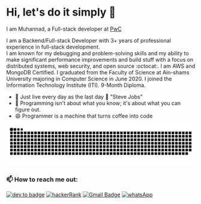 # Hi, let's do it simply 👋

I am Muhannad, a Full-stack developer at [PwC](https://pwc.com)


I am a Backend/Full-stack Developer with 3+ years of professional experience in full-stack development. <br/>
I am known for my debugging and problem-solving skills and my ability to make significant performance improvements and build stuff with a focus on distributed systems, web security, and open source :octocat:. I am AWS and MongoDB Certified. I graduated from the Faculty of Science at Ain-shams University majoring in Computer Science in June 2020. I joined the Information Technology Institute (ITI). 9-Month Diploma. <br/>

- 🌟 Just live every day as the last day 🙋 "Steve Jobs"
- 🤔 Programming isn't about what you know; it's about what you can figure out.
- 😄 Programmer is a machine that turns coffee into code

![snake gif](https://raw.githubusercontent.com/platane/snk/output/github-contribution-grid-snake.svg)

### 📫 How to reach me out: 
<!-- [<img align="left" alt="LinkedIn" src="https://img.shields.io/badge/-muhannad-02569B?style=flat&logo=linkedin" />](https://www.linkedin.com/in/muhannad-ibrahim) -->

<!-- [<img align="left" alt="LinkedIn" width="22px" src="https://cdn.jsdelivr.net/npm/simple-icons@3.13.0/icons/stackoverflow.svg" />](https://stackoverflow.com/users/17817280/muhannad-ibrahim) -->

<!-- [<img align="left" alt="LinkedIn" src="https://img.shields.io/badge/-HackerRank-02569B?style=flat&color=brightgreen&logo=hackerRank" />](https://www.hackerrank.com/eng_muhannad) -->

<!-- [<img align="left" alt="LinkedIn" src="https://img.shields.io/badge/-gmail-c14438?style=flat&logo=gmail" />](https://mail.google.com/mail/u/0/?to=muhannad.ibrahim2311@gmail.com&fs=1&tf=cm) -->

[![dev.to badge](https://img.shields.io/badge/LinkedIn-0177B5?style=flat&logo=linkedin)](https://www.linkedin.com/in/muhannad-ibrahim)
[![hackerRank](https://img.shields.io/badge/HackerRank-13273f?style=flat&logo=hackerRank)](https://www.hackerrank.com/eng_muhannad)
[![Gmail Badge](https://img.shields.io/badge/Gmail-c14438?style=flat-square&logo=Gmail&logoColor=white)](https://mail.google.com/mail/u/0/?to=muhannad.ibrahim2311@gmail.com&fs=1&tf=cm)
[![whatsApp](https://img.shields.io/badge/WhatsApp-389111?style=flat&logo=whatsapp&logoColor=white)](https://www.hackerrank.com/eng_muhannad)

<!-- mailto:muhannad.ibrahim2311@gmail.com -->
